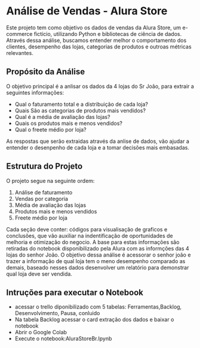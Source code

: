 # Análise de Vendas - Alura Store
Este projeto tem como objetivo os dados de vendas da Alura Store, um e-commerce fictício, utilizando Python e bibliotecas de ciência de dados. Através dessa análise, buscamos entender melhor o comportamento dos clientes, desempenho das lojas, categorias de produtos e outroas métricas relevantes.
## Propósito da Análise
O objetivo principal é a anlisar os dados da 4 lojas do Sr João, para extrair a seguintes informações:

 - Qual o faturamento total e a distribuição de cada loja?
 - Quais São as categorias de produtos mais vendidos?
 - Qual é a média de avaliação das lojas?
 - Quais os produtos mais e menos vendidos?
 - Qual o freete médio por loja?
   
As respostas que serão extraidas através da anlise de dados, vão ajudar a entender o desenpenho de cada loja e a tomar decisões mais embasadas.

## Estrutura do Projeto
O projeto segue na seguinte ordem:
1. Análise de faturamento
2. Vendas por categoria
3. Média de avaliação das lojas
4. Produtos mais e menos vendidos
5. Freete médio por loja

Cada seção deve conter: códigos para visualisação de graficos e conclusões, que vão auxiliar na indentificação de oportunidades de melhoria e otimização do negocio. A base para estas informações são  retiradas do notebook disponibilizado pela Alura com as informções das 4 lojas do senhor João.
O objetivo dessa análise é acessorar o senhor joão e trazer a informação de qual loja tem o meno desempenho comparado as demais, baseado nesses dados desenvolver um relatório para demonstrar qual loja deve ser vendida.

## Intruções para executar o Notebook
 - acessar o trello diponibilizado com 5 tabelas: Ferramentas,Backlog, Desenvolvimento, Pausa, conluido
 - Na tabela Backlog acessar o card extração dos dados e baixar o notebook
 - Abrir o Google Colab
 - Execute o notebook:AluraStoreBr.Ipynb 
